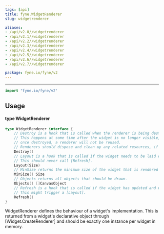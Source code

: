 ```yaml
---
tags: [api]
title: fyne.WidgetRenderer
slug: widgetrenderer

aliases:
- /api/v2.0//widgetrenderer
- /api/v2.1//widgetrenderer
- /api/v2.2//widgetrenderer
- /api/v2.3//widgetrenderer
- /api/v2.4//widgetrenderer
- /api/v2.5//widgetrenderer
- /api/v2.6//widgetrenderer
- /api/v2.7//widgetrenderer

package: fyne.io/fyne/v2
---
```



---
```go
import "fyne.io/fyne/v2"
```

## Usage

#### type WidgetRenderer

```go
type WidgetRenderer interface {
	// Destroy is a hook that is called when the renderer is being destroyed.
	// This happens at some time after the widget is no longer visible, and
	// once destroyed, a renderer will not be reused.
	// Renderers should dispose and clean up any related resources, if necessary.
	Destroy()
	// Layout is a hook that is called if the widget needs to be laid out.
	// This should never call [Refresh].
	Layout(Size)
	// MinSize returns the minimum size of the widget that is rendered by this renderer.
	MinSize() Size
	// Objects returns all objects that should be drawn.
	Objects() []CanvasObject
	// Refresh is a hook that is called if the widget has updated and needs to be redrawn.
	// This might trigger a [Layout].
	Refresh()
}
```

WidgetRenderer defines the behaviour of a widget's implementation. This is returned from a widget's declarative object through [Widget.CreateRenderer] and should be exactly one instance per widget in memory.
